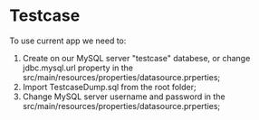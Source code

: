 # Testcase

To use current app we need to:
1. Create on our MySQL server "testcase" databese, or change jdbc.mysql.url property in the src/main/resources/properties/datasource.prperties;
2. Import TestcaseDump.sql from the root folder;
3. Change MySQL server username and password in the src/main/resources/properties/datasource.prperties;

